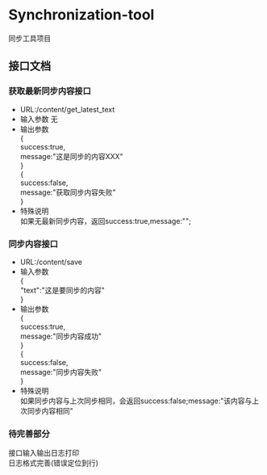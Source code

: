 # Synchronization-tool
同步工具项目

## 接口文档
### 获取最新同步内容接口
* URL:/content/get_latest_text
* 输入参数
无
* 输出参数  
{  
success:true,  
message:"这是同步的内容XXX"  
}  
{  
success:false,  
message:"获取同步内容失败"  
}  
* 特殊说明  
如果无最新同步内容，返回success:true,message:"";

### 同步内容接口
* URL:/content/save  
* 输入参数  
{  
"text":"这是要同步的内容"  
}  
* 输出参数  
{  
success:true,  
message:"同步内容成功"  
}  
{  
success:false,  
message:"同步内容失败"  
}  
* 特殊说明  
如果同步内容与上次同步相同，会返回success:false;message:"该内容与上次同步内容相同"

### 待完善部分
接口输入输出日志打印  
日志格式完善(错误定位到行)
